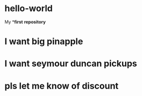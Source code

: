 # hello-world
My ***first** **repository** 
# I want big pinapple
# I want seymour duncan pickups
# pls let me know of discount
